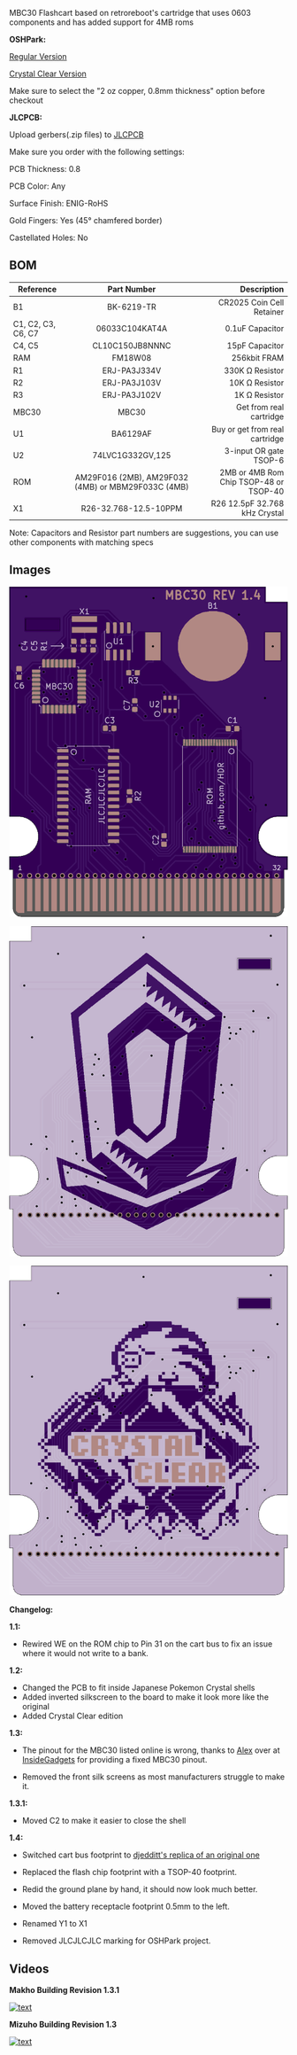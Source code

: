 MBC30 Flashcart based on retroreboot's cartridge that uses 0603 components and has added support for 4MB roms

**OSHPark:** 

[Regular Version](https://oshpark.com/shared_projects/GsgrxKQN)

[Crystal Clear Version](https://oshpark.com/shared_projects/X5o7yAGj)

Make sure to select the "2 oz copper, 0.8mm thickness" option before checkout


**JLCPCB:**

Upload gerbers(.zip files) to [JLCPCB](http://jlcpcb.com)

Make sure you order with the following settings:

PCB Thickness: 0.8

PCB Color: Any

Surface Finish: ENIG-RoHS

Gold Fingers: Yes (45° chamfered border)

Castellated Holes: No


## BOM

| Reference        | Part Number           | Description  |
| ------------- |:-------------:| -----:|
| B1 | BK-6219-TR | CR2025 Coin Cell Retainer |
| C1, C2, C3, C6, C7 | 06033C104KAT4A | 0.1uF Capacitor |
| C4, C5 | CL10C150JB8NNNC | 15pF Capacitor |
| RAM | FM18W08 | 256kbit FRAM |
| R1 | ERJ-PA3J334V | 330K Ω Resistor |
| R2 | ERJ-PA3J103V | 10K Ω Resistor |
| R3 | ERJ-PA3J102V | 1K Ω Resistor |
| MBC30 | MBC30 | Get from real cartridge |
| U1 | BA6129AF | Buy or get from real cartridge |
| U2 | 74LVC1G332GV,125 | 3-input OR gate TSOP-6 |
| ROM | AM29F016 (2MB), AM29F032 (4MB) or MBM29F033C (4MB) | 2MB or 4MB Rom Chip TSOP-48 or TSOP-40 |
| X1 | R26-32.768-12.5-10PPM | R26 12.5pF 32.768 kHz Crystal |

Note: Capacitors and Resistor part numbers are suggestions, you can use other components with matching specs

## Images

![Front](front.png)


![Back](back.png)

![CCBack](cc-back.png)


**Changelog:**

**1.1:**

- Rewired WE on the ROM chip to Pin 31 on the cart bus to fix an issue where it would not write to a bank.

**1.2:**

- Changed the PCB to fit inside Japanese Pokemon Crystal shells
- Added inverted silkscreen to the board to make it look more like the original
- Added Crystal Clear edition

**1.3:**

- The pinout for the MBC30 listed online is wrong, thanks to [Alex](https://github.com/insidegadgets) over at [InsideGadgets](https://shop.insidegadgets.com/) for providing a fixed MBC30 pinout.

- Removed the front silk screens as most manufacturers struggle to make it.

**1.3.1:**

- Moved C2 to make it easier to close the shell

**1.4:**

- Switched cart bus footprint to [djedditt's replica of an original one](https://github.com/djedditt/kicad-gamepaks)

- Replaced the flash chip footprint with a TSOP-40 footprint.

- Redid the ground plane by hand, it should now look much better.

- Moved the battery receptacle footprint 0.5mm to the left.

- Renamed Y1 to X1

- Removed JLCJLCJLC marking for OSHPark project.

## Videos


**Makho Building Revision 1.3.1**

[![text](https://img.youtube.com/vi/wJTDsA5XWiE/0.jpg)](https://www.youtube.com/watch?v=wJTDsA5XWiE)


**Mizuho Building Revision 1.3**


[![text](https://img.youtube.com/vi/K9wjhrHsPq8/0.jpg)](https://www.youtube.com/watch?v=K9wjhrHsPq8)

